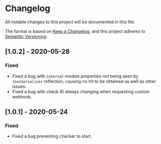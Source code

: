 # Changelog

All notable changes to this project will be documented in this file.

The format is based on [Keep a Changelog](https://keepachangelog.com/en/1.0.0/),
and this project adheres to [Semantic Versioning](https://semver.org/spec/v2.0.0.html).

## [1.0.2] - 2020-05-28

### Fixed

- Fixed a bug with `internal` models properties not being seen by `JsonSerializer` reflection, causing no hit to be obtained as well as other issues.
- Fixed a bug with check ID always changing when requesting custom webhook.

## [1.0.1] - 2020-05-24

### Fixed

- Fixed a bug preventing checker to start.